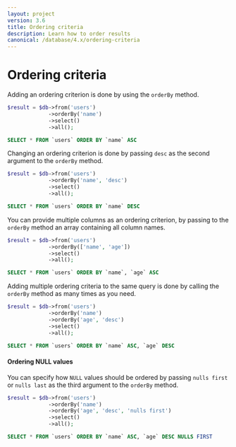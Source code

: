 ```yaml
---
layout: project
version: 3.6
title: Ordering criteria
description: Learn how to order results
canonical: /database/4.x/ordering-criteria
---
```

# Ordering criteria

Adding an ordering criterion is done by using the `orderBy` method.

```php
$result = $db->from('users')
             ->orderBy('name')
             ->select()
             ->all();
```
```sql
SELECT * FROM `users` ORDER BY `name` ASC
```

Changing an ordering criterion is done by passing `desc` as the second argument to the `orderBy` method.

```php
$result = $db->from('users')
             ->orderBy('name', 'desc')
             ->select()
             ->all();
```
```sql
SELECT * FROM `users` ORDER BY `name` DESC
```

You can provide multiple columns as an ordering criterion, by passing to the `orderBy` method 
an array containing all column names.

```php
$result = $db->from('users')
             ->orderBy(['name', 'age'])
             ->select()
             ->all();
```
```sql
SELECT * FROM `users` ORDER BY `name`, `age` ASC
```

Adding multiple ordering criteria to the same query is done by calling the `orderBy` 
method as many times as you need.

```php
$result = $db->from('users')
             ->orderBy('name')
             ->orderBy('age', 'desc')
             ->select()
             ->all();
```
```sql
SELECT * FROM `users` ORDER BY `name` ASC, `age` DESC
```

#### Ordering NULL values

You can specify how `NULL` values should be ordered by passing `nulls first` or 
`nulls last` as the third argument to the `orderBy` method.

```php
$result = $db->from('users')
             ->orderBy('name')
             ->orderBy('age', 'desc', 'nulls first')
             ->select()
             ->all();
```
```sql
SELECT * FROM `users` ORDER BY `name` ASC, `age` DESC NULLS FIRST
```


